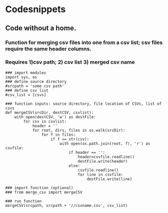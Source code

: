# Codesnippets
## Code without a home.
### Function for merging csv files into one from a csv list; csv files require the same header columns.
### Requires 1)csv path; 2) csv list 3) merged csv name
```
### import modules
import sys, os
### define source directory
#srcpath = 'some csv path'
### define csv list
#csv_list = [csvs]

### function inputs: source directory, file location of CSVs, list of csvs
def mergeCSV(srcDir, destCSV, csvlist):
    with open(destCSV, 'w') as destFile:
        for csv in csvlist:
			header = ''
        	for root, dirs, files in os.walk(srcDir):
            	for f in files:
                	if f == str(csv):
                    	with open(os.path.join(root, f), 'r') as csvfile:
                        	if header == '':
                            	header=csvfile.readline()
                            	destFile.write(header)
                       	 	else:
                            	csvfile.readline()
                            	for line in csvfile:
                                	destFile.write(line) 
									
### import function (optional)								
### from merge_csv import mergeCSV

### run function
mergeCSV(srcpath, srcpath + '//csvname.csv', csv_list)
